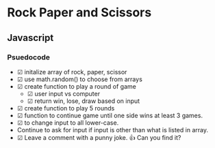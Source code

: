 # Rock Paper and Scissors
## Javascript

### Psuedocode
- &#x2611; initalize array of rock, paper, scissor
- &#x2611; use math.random() to choose from arrays
- &#x2611; create function to play a round of game
  - &#x2611; user input vs computer
  - &#x2611; return win, lose, draw based on input
- &#x2611; create function to play 5 rounds
- &#x2611; function to continue game until one side wins at least 3 games.
- &#x2611; to change input to all lower-case.
- Continue to ask for input if input is other than what is listed in array.
- &#x2611; Leave a comment with a punny joke. &#128077; Can you find it?